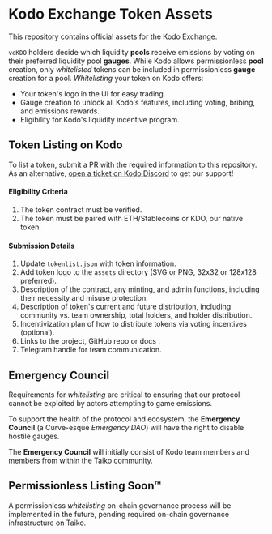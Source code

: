 # Kodo Exchange Token Assets

This repository contains official assets for the Kodo Exchange.

`veKDO` holders decide which liquidity **pools** receive emissions by voting on their preferred liquidity pool **gauges**. While Kodo allows permissionless **pool** creation, only *whitelisted* tokens can be included in permissionless **gauge** creation for a pool. *Whitelisting* your token on Kodo offers:

- Your token's logo in the UI for easy trading.
- Gauge creation to unlock all Kodo's features, including voting, bribing, and emissions rewards.
- Eligibility for Kodo's liquidity incentive program.

## Token Listing on Kodo

To list a token, submit a PR with the required information to this repository. As an alternative, [open a ticket on Kodo Discord](https://discord.com/invite/p99hk4actg) to get our support!

#### Eligibility Criteria

1. The token contract must be verified.
2. The token must be paired with ETH/Stablecoins or KDO, our native token.

#### Submission Details

1. Update `tokenlist.json` with token information.
2. Add token logo to the `assets` directory (SVG or PNG, 32x32 or 128x128 preferred).
3. Description of the contract, any minting, and admin functions, including their necessity and misuse protection.
4. Description of token's current and future distribution, including community vs. team ownership, total holders, and holder distribution.
5. Incentivization plan of how to distribute tokens via voting incentives (optional).
6. Links to the project, GitHub repo or docs .
7. Telegram handle for team communication.

## Emergency Council

Requirements for *whitelisting* are critical to ensuring that our protocol cannot be exploited by actors attempting to game emissions.

To support the health of the protocol and ecosystem, the **Emergency Council** (a Curve-esque *Emergency DAO*) will have the right to disable hostile gauges.

The **Emergency Council** will initially consist of Kodo team members and members from within the Taiko community.

## Permissionless Listing Soon™

A permissionless *whitelisting* on-chain governance process will be implemented in the future, pending required on-chain governance infrastructure on Taiko.
